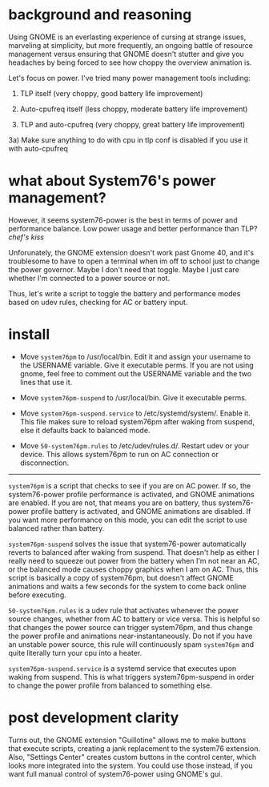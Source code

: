 # background and reasoning

Using GNOME is an everlasting experience of cursing at strange issues, marveling at simplicity, but more frequently, an ongoing battle of resource management versus ensuring that GNOME doesn't stutter and give you headaches by being forced to see how choppy the overview animation is. 

Let's focus on power. I've tried many power management tools including:

1) TLP itself (very choppy, good battery life improvement)

2) Auto-cpufreq itself (less choppy, moderate battery life improvement)

3) TLP and auto-cpufreq (very choppy, great battery life improvement)

3a) Make sure anything to do with cpu in tlp conf is disabled if you use it with auto-cpufreq

# what about System76's power management?

However, it seems system76-power is the best in terms of power and performance balance. Low power usage and better performance than TLP? *chef's kiss* 

Unforunately, the GNOME extension doesn't work past Gnome 40, and it's troublesome to have to open a terminal when im off to school just to change the power governor. Maybe I don't need that toggle. Maybe I just care whether I'm connected to a power source or not.

Thus, let's write a script to toggle the battery and performance modes based on udev rules, checking for AC or battery input.

# install

- Move ```system76pm``` to /usr/local/bin. Edit it and assign your username to the USERNAME variable. Give it executable perms. If you are not using gnome, feel free to comment out the USERNAME variable and the two lines that use it.

- Move ```system76pm-suspend``` to /usr/local/bin. Give it executable perms.

- Move ```system76pm-suspend.service``` to /etc/systemd/system/. Enable it. This file makes sure to reload system76pm after waking from suspend, else it defaults back to balanced mode.

- Move ```50-system76pm.rules``` to /etc/udev/rules.d/. Restart udev or your device. This allows system76pm to run on AC connection or disconnection.

---

```system76pm``` is a script that checks to see if you are on AC power. If so, the system76-power profile performance is activated, and GNOME animations are enabled. If you are not, that means you are on battery, thus system76-power profile battery is activated, and GNOME animations are disabled. If you want more performance on this mode, you can edit the script to use balanced rather than battery.

```system76pm-suspend``` solves the issue that system76-power automatically reverts to balanced after waking from suspend. That doesn't help as either I really need to squeeze out power from the battery when I'm not near an AC, or the balanced mode causes choppy graphics when I am on AC. Thus, this script is basically a copy of system76pm, but doesn't affect GNOME animations and waits a few seconds for the system to come back online before executing.

```50-system76pm.rules``` is a udev rule that activates whenever the power source changes, whether from AC to battery or vice versa. This is helpful so that changes the power source can trigger system76pm, and thus change the power profile and animations near-instantaneously. Do not if you have an unstable power source, this rule will continuously spam ```system76pm``` and quite literally turn your cpu into a heater.

```system76pm-suspend.service``` is a systemd service that executes upon waking from suspend. This is what triggers system76pm-suspend in order to change the power profile from balanced to something else.

# post development clarity

Turns out, the GNOME extension "Guillotine" allows me to make buttons that execute scripts, creating a jank replacement to the system76 extension. Also, "Settings Center" creates custom buttons in the control center, which looks more integrated into the system. You could use those instead, if you want full manual control of system76-power using GNOME's gui.